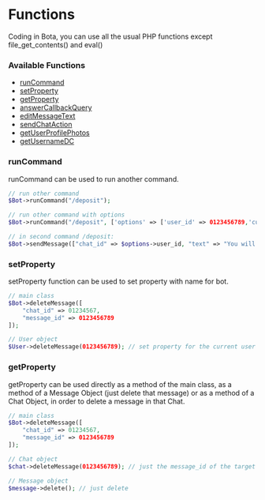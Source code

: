 # Functions

Coding in Bota, you can use all the usual PHP functions except file_get_contents() and eval()

### Available Functions
   * [runCommand](#runCommand)
   * [setProperty](#setProperty)
   * [getProperty](#getProperty)
   * [answerCallbackQuery](#answercallbackquery)
   * [editMessageText](#editmessagetext)
   * [sendChatAction](#sendchataction)
   * [getUserProfilePhotos](#getuserprofilephotos)
   * [getUsernameDC](#getusernamedc)


### runCommand
runCommand can be used to run another command.  

```php
// run other command
$Bot->runCommand("/deposit");

// run other command with options
$Bot->runCommand("/deposit", ['options' => ['user_id' => 0123456789,'currency' => 'TRX']]);

// in second command /deposit:
$Bot->sendMessage(["chat_id" => $options->user_id, "text" => "You will deposit: " . $options->currency]);
```

### setProperty
setProperty function can be used to set property with name for bot.

```php
// main class
$Bot->deleteMessage([
    "chat_id" => 01234567,
    "message_id" => 0123456789
]);

// User object
$User->deleteMessage(0123456789); // set property for the current user
```


### getProperty
getProperty can be used directly as a method of the main class, as a method of a Message Object (just delete that message) or as a method of a Chat Object, in order to delete a message in that Chat.

```php
// main class
$Bot->deleteMessage([
    "chat_id" => 01234567,
    "message_id" => 0123456789
]);

// Chat object
$chat->deleteMessage(0123456789); // just the message_id of the target message

// Message object
$message->delete(); // just delete
```

